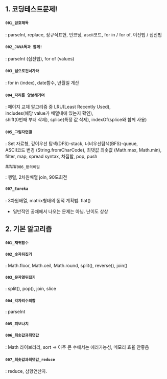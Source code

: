 ## 1. 코딩테스트문제!

#### `001_암호해독` <br>

: parseInt, replace, 정규식표현, 인코딩, ascii코드, for in / for of, 이진법 / 십진법

#### `002_JAVA독과 함께!` <br>

: parseInt (십진법), for of (values)

#### `003_섬으로건너가라`

: for in (index), date함수, 년월일 계산

#### `004_자리를 양보해가며`

: 페이지 교체 알고리즘 중 LRU(Least Recently Used), <br/>
includes(해당 value가 배열내에 있는지 확인), <br/>
shift(0번째 부터 삭제), splice(특정 값 삭제), indexOf(splice와 함께 사용)<br/>

#### `005_그림자연결`

: Set 자료형, 깊이우선 탐색(DFS)-stack, 너비우선탐색(BFS)-queue, <br/>
ASCII코드 변경 (String.fromCharCode), 최댓값 최솟값 (Math.max, Math.min), <br/>
filter, map, spread syntax, 차집합, pop, push

####`006_밭의비밀`

: 행렬, 2차원배열 join, 90도회전

#### `007_Eureka`

: 3차원배열, matrix형태의 동적 계획법. flat()

- 일반적인 공채에서 나오는 문제는 아님. 난이도 상상

## 2. 기본 알고리즘

#### `001_재귀함수`

#### `002_숫자뒤집기`

: Math.floor, Math.ceil, Math.round, split(), reverse(), join()

#### `003_문자열뒤집기`

: split(), pop(), join, slice

#### `004_각자리수의합`

: parseInt

#### `005_피보나치`

#### `006_최솟값과최댓값`

: Math 라이브러리, sort => 아주 큰 수에서는 에러가능성, 메모리 효율 안좋음

#### `007_최솟값과최댓값_reduce`

: reduce, 삼항연산자.
